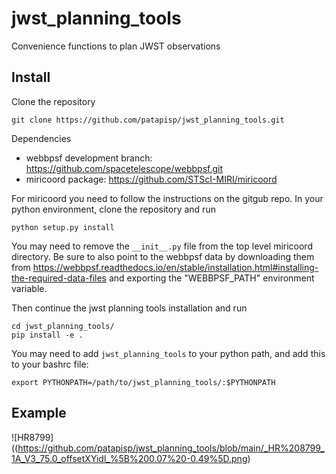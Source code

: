 # jwst_planning_tools
Convenience functions to plan JWST observations

## Install 
Clone the repository
```
git clone https://github.com/patapisp/jwst_planning_tools.git
```
Dependencies
- webbpsf development branch: https://github.com/spacetelescope/webbpsf.git
- miricoord package: https://github.com/STScI-MIRI/miricoord

For miricoord you need to follow the instructions on the gitgub repo. In your python environment, clone the repository 
and run
```commandline
python setup.py install
```
You may need to remove the `__init__.py` file from the top level miricoord directory.
Be sure to also point to the webbpsf data by downloading them from https://webbpsf.readthedocs.io/en/stable/installation.html#installing-the-required-data-files and exporting the "WEBBPSF_PATH" environment variable.

Then continue the jwst planning tools installation and run
```
cd jwst_planning_tools/
pip install -e .
```
You may need to add `jwst_planning_tools` to your python path, and add this to your bashrc file:
```
export PYTHONPATH=/path/to/jwst_planning_tools/:$PYTHONPATH
```
## Example
![HR8799]((https://github.com/patapisp/jwst_planning_tools/blob/main/_HR%208799_1A_V3_75.0_offsetXYidl_%5B%200.07%20-0.49%5D.png)
